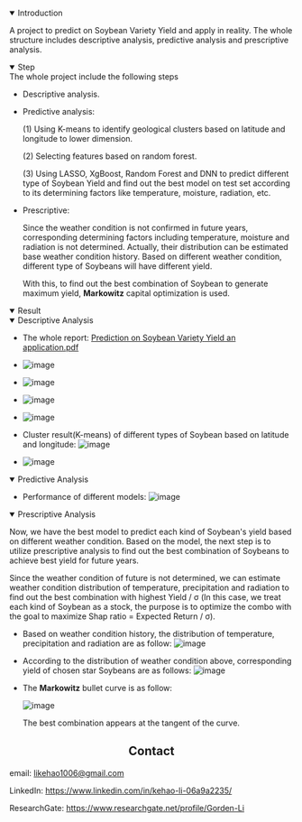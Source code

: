 <br>

<details open>
<summary>Introduction</summary>

A project to predict on Soybean Variety Yield and apply in reality. The whole structure includes descriptive analysis, predictive analysis and prescriptive analysis.

</details>

<details open>
<summary>Step</summary>
The whole project include the following steps

- Descriptive analysis.

- Predictive analysis: 

  (1) Using K-means to identify geological clusters based on latitude and longitude to lower dimension. 

  (2) Selecting features based on random forest.

  (3) Using LASSO, XgBoost, Random Forest and DNN to predict different type of Soybean Yield and find out the best model on test set according to its determining factors like temperature, moisture, radiation, etc. 

- Prescriptive:

  Since the weather condition is not confirmed in future years, corresponding determining factors including temperature, moisture and radiation is not determined. Actually, their distribution can be estimated base weather condition history. Based on different weather condition, different type of Soybeans will have different yield.

  With this, to find out the best combination of Soybean to generate maximum yield, **Markowitz** capital optimization is used.

</details>

<details open>
<summary>Result</summary>

<details open>
<summary>Descriptive Analysis</summary>
  
- The whole report:
  [Prediction on Soybean Variety Yield an application.pdf](https://github.com/LeeGorden/Prediction-on-Soybean-Variety-Yield-and-apply-to-Soybean-Variety-Selection/files/8703041/Prediction.on.Soybean.Variety.Yield.an.application.pdf)

- ![image](https://user-images.githubusercontent.com/72702872/168672066-dcd3c8eb-11b0-4ffb-b2de-0cbfe7f7399f.png)

- ![image](https://user-images.githubusercontent.com/72702872/168672253-9e58dcfc-2e40-4415-9a68-ff3a174ddc67.png)

- ![image](https://user-images.githubusercontent.com/72702872/168672386-20f37ec9-3daf-4e64-b317-0fccc52e0cec.png)

- ![image](https://user-images.githubusercontent.com/72702872/168672921-57764f2f-31e7-474b-9ee8-20ad34f6ad2e.png)
  
- Cluster result(K-means) of different types of Soybean based on latitude and longitude: 
  ![image](https://user-images.githubusercontent.com/72702872/168672980-3ece86ec-761a-49f6-bcfe-8af77c856a3e.png)
  
- ![image](https://user-images.githubusercontent.com/72702872/168673502-9d7cf5b0-4e66-4099-8c38-857e5d288ae1.png)

</details>
  
<details open>
<summary>Predictive Analysis</summary>
  
- Performance of different models:
  ![image](https://user-images.githubusercontent.com/72702872/168673748-9a288c0c-3a9f-47ee-8188-a4ccbde63a0c.png)
  
</details>
  
<details open>
<summary>Prescriptive Analysis</summary>

Now, we have the best model to predict each kind of Soybean's yield based on different weather condition. Based on the model, the next step is to utilize prescriptive analysis to find out the best combination of Soybeans to achieve best yield for future years.

Since the weather condition of future is not determined, we can estimate weather condition distribution of temperature, precipitation and radiation to find out the best combination with highest Yield / σ (In this case, we treat each kind of Soybean as a stock, the purpose is to optimize the combo with the goal to maximize Shap ratio = Expected Return / σ).
  
- Based on weather condition history, the distribution of temperature, precipitation and radiation are as follow: 
  ![image](https://user-images.githubusercontent.com/72702872/168674274-1ab7154d-677d-4c99-ae1c-a399f6802f2e.png)

- According to the distribution of weather condition above, corresponding yield of chosen star Soybeans are as follows:
  ![image](https://user-images.githubusercontent.com/72702872/168675234-6b3c3ab0-5a73-4d2a-a536-8e6077051e2c.png)

- The **Markowitz** bullet curve is as follow:
  
  ![image](https://user-images.githubusercontent.com/72702872/168677923-9745e923-4188-4600-bb10-96eb922d64af.png)
  
  The best combination appears at the tangent of the curve.
  
</details>

## <div align="center">Contact</div>

email: likehao1006@gmail.com

LinkedIn: https://www.linkedin.com/in/kehao-li-06a9a2235/

ResearchGate: https://www.researchgate.net/profile/Gorden-Li

<br>

